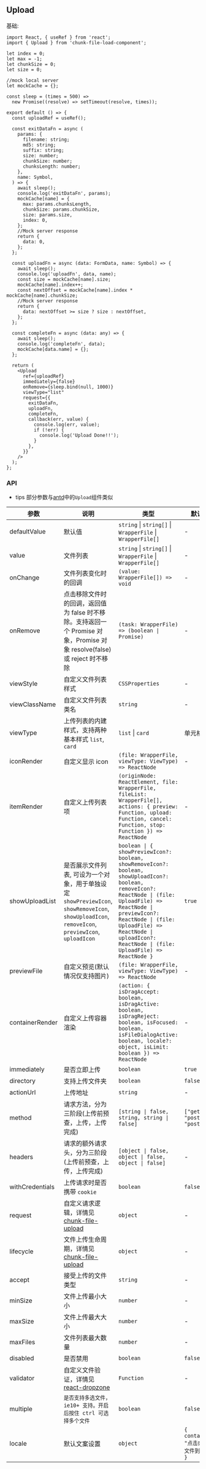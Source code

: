 ## Upload

基础:

```tsx
import React, { useRef } from 'react';
import { Upload } from 'chunk-file-load-component';

let index = 0;
let max = -1;
let chunkSize = 0;
let size = 0;

//mock local server
let mockCache = {};

const sleep = (times = 500) =>
  new Promise((resolve) => setTimeout(resolve, times));

export default () => {
  const uploadRef = useRef();

  const exitDataFn = async (
    params: {
      filename: string;
      md5: string;
      suffix: string;
      size: number;
      chunkSize: number;
      chunksLength: number;
    },
    name: Symbol,
  ) => {
    await sleep();
    console.log('exitDataFn', params);
    mockCache[name] = {
      max: params.chunksLength,
      chunkSize: params.chunkSize,
      size: params.size,
      index: 0,
    };
    //Mock server response
    return {
      data: 0,
    };
  };

  const uploadFn = async (data: FormData, name: Symbol) => {
    await sleep();
    console.log('uploadFn', data, name);
    const size = mockCache[name].size;
    mockCache[name].index++;
    const nextOffset = mockCache[name].index * mockCache[name].chunkSize;
    //Mock server response
    return {
      data: nextOffset >= size ? size : nextOffset,
    };
  };

  const completeFn = async (data: any) => {
    await sleep();
    console.log('completeFn', data);
    mockCache[data.name] = {};
  };

  return (
    <Upload
      ref={uploadRef}
      immediately={false}
      onRemove={sleep.bind(null, 1000)}
      viewType="list"
      request={{
        exitDataFn,
        uploadFn,
        completeFn,
        callback(err, value) {
          console.log(err, value);
          if (!err) {
            console.log('Upload Done!!');
          }
        },
      }}
    />
  );
};
```

<!-- 生命周期:
```tsx

```

自定义请求:
```tsx

```

上传受控:
```tsx

```

自定义上传验证:
```tsx

```

自定义上传样式:
```tsx

``` -->

### API

- tips 部分参数与[antd](https://github.com/ant-design/ant-design)中的`Upload`组件类似

| 参数            | 说明                                                                                                                                            | 类型                                                                                                                                                                                                                                                                                 | 默认值                                  |
| --------------- | ----------------------------------------------------------------------------------------------------------------------------------------------- | ------------------------------------------------------------------------------------------------------------------------------------------------------------------------------------------------------------------------------------------------------------------------------------ | --------------------------------------- |
| defaultValue    | 默认值                                                                                                                                          | `string` &#124; `string[]` &#124; `WrapperFile` &#124; `WrapperFile[]`                                                                                                                                                                                                               | -                                       |
| value           | 文件列表                                                                                                                                        | `string` &#124; `string[]` &#124; `WrapperFile` &#124; `WrapperFile[]`                                                                                                                                                                                                               | -                                       |
| onChange        | 文件列表变化时的回调                                                                                                                            | `(value: WrapperFile[]) => void`                                                                                                                                                                                                                                                     | -                                       |
| onRemove        | 点击移除文件时的回调，返回值为 false 时不移除。支持返回一个 Promise 对象，Promise 对象 resolve(false) 或 reject 时不移除                        | `(task: WrapperFile) => (boolean \| Promise)`                                                                                                                                                                                                                                        | -                                       |
| viewStyle       | 自定义文件列表样式                                                                                                                              | `CSSProperties`                                                                                                                                                                                                                                                                      | -                                       |
| viewClassName   | 自定义文件列表类名                                                                                                                              | `string`                                                                                                                                                                                                                                                                             | -                                       |
| viewType        | 上传列表的内建样式，支持两种基本样式 `list`, `card`                                                                                             | `list` &#124; `card`                                                                                                                                                                                                                                                                 | 单元格                                  |
| iconRender      | 自定义显示 icon                                                                                                                                 | `(file: WrapperFile, viewType: ViewType) => ReactNode`                                                                                                                                                                                                                               | -                                       |
| itemRender      | 自定义上传列表项                                                                                                                                | `(originNode: ReactElement, file: WrapperFile, fileList: WrapperFile[], actions: { preview: Function, upload: Function, cancel: Function, stop: Function }) => ReactNode`                                                                                                            | -                                       |
| showUploadList  | 是否展示文件列表, 可设为一个对象，用于单独设定 `showPreviewIcon`, `showRemoveIcon`, `showUploadIcon`, `removeIcon`, `previewIcon`, `uploadIcon` | `boolean \| { showPreviewIcon?: boolean, showRemoveIcon?: boolean, showUploadIcon?: boolean, removeIcon?: ReactNode \| (file: UploadFile) => ReactNode \| previewIcon?: ReactNode \| (file: UploadFile) => ReactNode \| uploadIcon?: ReactNode \| (file: UploadFile) => ReactNode }` | `true`                                  |
| previewFile     | 自定义预览(默认情况仅支持图片)                                                                                                                  | `(file: WrapperFile, viewType: ViewType) => ReactNode`                                                                                                                                                                                                                               | -                                       |
| containerRender | 自定义上传容器渲染                                                                                                                              | `(action: { isDragAccept: boolean, isDragActive: boolean, isDragReject: boolean, isFocused: boolean, isFileDialogActive: boolean, locale?: object, isLimit: boolean }) => ReactNode`                                                                                                 | -                                       |
| immediately     | 是否立即上传                                                                                                                                    | `boolean`                                                                                                                                                                                                                                                                            | `true`                                  |
| directory       | 支持上传文件夹                                                                                                                                  | `boolean`                                                                                                                                                                                                                                                                            | `false`                                 |
| actionUrl       | 上传地址                                                                                                                                        | `string`                                                                                                                                                                                                                                                                             | -                                       |
| method          | 请求方法，分为三阶段(上传前预查，上传，上传完成)                                                                                                | `[string \| false, string, string \| false]`                                                                                                                                                                                                                                         | `["get", "post", "post]`                |
| headers         | 请求的额外请求头，分为三阶段(上传前预查，上传，上传完成)                                                                                        | `[object \| false, object \| false, object \| false]`                                                                                                                                                                                                                                | -                                       |
| withCredentials | 上传请求时是否携带 `cookie`                                                                                                                     | `boolean`                                                                                                                                                                                                                                                                            | `false`                                 |
| request         | 自定义请求逻辑，详情见[chunk-file-upload](https://github.com/food-billboard/chunk-file-load)                                                    | `object`                                                                                                                                                                                                                                                                             | -                                       |
| lifecycle       | 文件上传生命周期，详情见[chunk-file-upload](https://github.com/food-billboard/chunk-file-load)                                                  | `object`                                                                                                                                                                                                                                                                             | -                                       |
| accept          | 接受上传的文件类型                                                                                                                              | `string`                                                                                                                                                                                                                                                                             | -                                       |
| minSize         | 文件上传最小大小                                                                                                                                | `number`                                                                                                                                                                                                                                                                             | -                                       |
| maxSize         | 文件上传最大大小                                                                                                                                | `number`                                                                                                                                                                                                                                                                             | -                                       |
| maxFiles        | 文件列表最大数量                                                                                                                                | `number`                                                                                                                                                                                                                                                                             | -                                       |
| disabled        | 是否禁用                                                                                                                                        | `boolean`                                                                                                                                                                                                                                                                            | `false`                                 |
| validator       | 自定义文件验证，详情见[react-dropzone](https://github.com/react-dropzone/react-dropzone)                                                        | `Function`                                                                                                                                                                                                                                                                           | -                                       |
| multiple        | `是否支持多选文件，ie10+ 支持。开启后按住 ctrl 可选择多个文件`                                                                                  | `boolean`                                                                                                                                                                                                                                                                            | `false`                                 |
| locale          | 默认文案设置                                                                                                                                    | `object`                                                                                                                                                                                                                                                                             | `{ container: "点击或拖拽文件到此处" }` |
